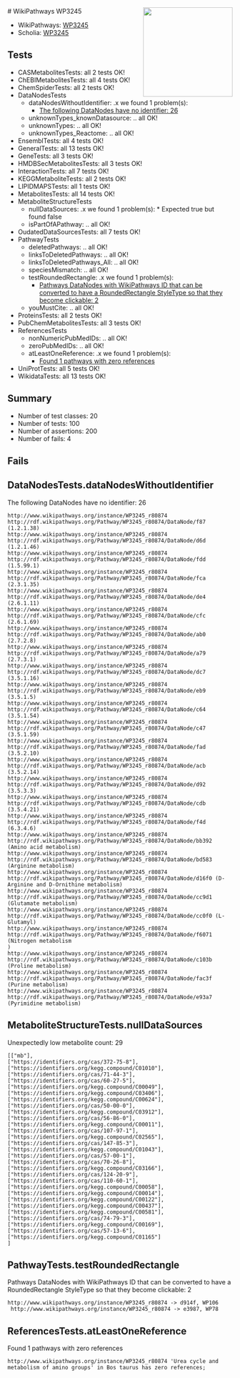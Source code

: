 <img style="float: right; width: 200px" src="https://upload.wikimedia.org/wikipedia/commons/thumb/8/83/Wplogo_with_text_500.png/640px-Wplogo_with_text_500.png" />
# WikiPathways WP3245

* WikiPathways: [WP3245](https://new.wikipathways.org/pathways/WP3245)
* Scholia: [WP3245](https://scholia.toolforge.org/wikipathways/WP3245)
## Tests
* CASMetabolitesTests: all 2 tests OK!
* ChEBIMetabolitesTests: all 4 tests OK!
* ChemSpiderTests: all 2 tests OK!
* DataNodesTests
    * dataNodesWithoutIdentifier: .x we found 1 problem(s):
        * [The following DataNodes have no identifier: 26](#8792c4b5)
    * unknownTypes_knownDatasource: .. all OK!
    * unknownTypes: .. all OK!
    * unknownTypes_Reactome: .. all OK!
* EnsemblTests: all 4 tests OK!
* GeneralTests: all 13 tests OK!
* GeneTests: all 3 tests OK!
* HMDBSecMetabolitesTests: all 3 tests OK!
* InteractionTests: all 7 tests OK!
* KEGGMetaboliteTests: all 2 tests OK!
* LIPIDMAPSTests: all 1 tests OK!
* MetabolitesTests: all 14 tests OK!
* MetaboliteStructureTests
    * nullDataSources: .x we found 1 problem(s):
            * Expected true but found false
    * isPartOfAPathway: .. all OK!
* OudatedDataSourcesTests: all 7 tests OK!
* PathwayTests
    * deletedPathways: .. all OK!
    * linksToDeletedPathways: .. all OK!
    * linksToDeletedPathways_All: .. all OK!
    * speciesMismatch: .. all OK!
    * testRoundedRectangle: .x we found 1 problem(s):
        * [Pathways DataNodes with WikiPathways ID that can be converted to have a RoundedRectangle StyleType so that they become clickable: 2](#9fbad3cc)
    * youMustCite: .. all OK!
* ProteinsTests: all 2 tests OK!
* PubChemMetabolitesTests: all 3 tests OK!
* ReferencesTests
    * nonNumericPubMedIDs: .. all OK!
    * zeroPubMedIDs: .. all OK!
    * atLeastOneReference: .x we found 1 problem(s):
        * [Found 1 pathways with zero references](#35eb778e)
* UniProtTests: all 5 tests OK!
* WikidataTests: all 13 tests OK!


## Summary

* Number of test classes: 20
* Number of tests: 100
* Number of assertions: 200
* Number of fails: 4

## Fails

<a name="8792c4b5" />

## DataNodesTests.dataNodesWithoutIdentifier

The following DataNodes have no identifier: 26
```
http://www.wikipathways.org/instance/WP3245_r80874 http://rdf.wikipathways.org/Pathway/WP3245_r80874/DataNode/f87 (1.2.1.38)
http://www.wikipathways.org/instance/WP3245_r80874 http://rdf.wikipathways.org/Pathway/WP3245_r80874/DataNode/d6d (1.2.1.46)
http://www.wikipathways.org/instance/WP3245_r80874 http://rdf.wikipathways.org/Pathway/WP3245_r80874/DataNode/fdd (1.5.99.1)
http://www.wikipathways.org/instance/WP3245_r80874 http://rdf.wikipathways.org/Pathway/WP3245_r80874/DataNode/fca (2.3.1.35)
http://www.wikipathways.org/instance/WP3245_r80874 http://rdf.wikipathways.org/Pathway/WP3245_r80874/DataNode/de4 (2.6.1.11)
http://www.wikipathways.org/instance/WP3245_r80874 http://rdf.wikipathways.org/Pathway/WP3245_r80874/DataNode/cfc (2.6.1.69)
http://www.wikipathways.org/instance/WP3245_r80874 http://rdf.wikipathways.org/Pathway/WP3245_r80874/DataNode/ab0 (2.7.2.8)
http://www.wikipathways.org/instance/WP3245_r80874 http://rdf.wikipathways.org/Pathway/WP3245_r80874/DataNode/a79 (2.7.3.1)
http://www.wikipathways.org/instance/WP3245_r80874 http://rdf.wikipathways.org/Pathway/WP3245_r80874/DataNode/dc7 (3.5.1.16)
http://www.wikipathways.org/instance/WP3245_r80874 http://rdf.wikipathways.org/Pathway/WP3245_r80874/DataNode/eb9 (3.5.1.5)
http://www.wikipathways.org/instance/WP3245_r80874 http://rdf.wikipathways.org/Pathway/WP3245_r80874/DataNode/c64 (3.5.1.54)
http://www.wikipathways.org/instance/WP3245_r80874 http://rdf.wikipathways.org/Pathway/WP3245_r80874/DataNode/c47 (3.5.1.59)
http://www.wikipathways.org/instance/WP3245_r80874 http://rdf.wikipathways.org/Pathway/WP3245_r80874/DataNode/fad (3.5.2.10)
http://www.wikipathways.org/instance/WP3245_r80874 http://rdf.wikipathways.org/Pathway/WP3245_r80874/DataNode/acb (3.5.2.14)
http://www.wikipathways.org/instance/WP3245_r80874 http://rdf.wikipathways.org/Pathway/WP3245_r80874/DataNode/d92 (3.5.3.3)
http://www.wikipathways.org/instance/WP3245_r80874 http://rdf.wikipathways.org/Pathway/WP3245_r80874/DataNode/cdb (3.5.4.21)
http://www.wikipathways.org/instance/WP3245_r80874 http://rdf.wikipathways.org/Pathway/WP3245_r80874/DataNode/f4d (6.3.4.6)
http://www.wikipathways.org/instance/WP3245_r80874 http://rdf.wikipathways.org/Pathway/WP3245_r80874/DataNode/bb392 (Amino acid metabolism)
http://www.wikipathways.org/instance/WP3245_r80874 http://rdf.wikipathways.org/Pathway/WP3245_r80874/DataNode/bd583 (Arginine metabolism)
http://www.wikipathways.org/instance/WP3245_r80874 http://rdf.wikipathways.org/Pathway/WP3245_r80874/DataNode/d16f0 (D-Arginine and D-Ornithine metabolism)
http://www.wikipathways.org/instance/WP3245_r80874 http://rdf.wikipathways.org/Pathway/WP3245_r80874/DataNode/cc9d1 (Glutamate metabolism)
http://www.wikipathways.org/instance/WP3245_r80874 http://rdf.wikipathways.org/Pathway/WP3245_r80874/DataNode/cc0f0 (L-Glutamyl)
http://www.wikipathways.org/instance/WP3245_r80874 http://rdf.wikipathways.org/Pathway/WP3245_r80874/DataNode/f6071 (Nitrogen metabolism
)
http://www.wikipathways.org/instance/WP3245_r80874 http://rdf.wikipathways.org/Pathway/WP3245_r80874/DataNode/c103b (Proline metabolism)
http://www.wikipathways.org/instance/WP3245_r80874 http://rdf.wikipathways.org/Pathway/WP3245_r80874/DataNode/fac3f (Purine metabolism)
http://www.wikipathways.org/instance/WP3245_r80874 http://rdf.wikipathways.org/Pathway/WP3245_r80874/DataNode/e93a7 (Pyrimidine metabolism)
```

<a name="919041b1" />

## MetaboliteStructureTests.nullDataSources

Unexpectedly low metabolite count: 29
```
[["mb"],
["https://identifiers.org/cas/372-75-8"],
["https://identifiers.org/kegg.compound/C01010"],
["https://identifiers.org/cas/71-44-3"],
["https://identifiers.org/cas/60-27-5"],
["https://identifiers.org/kegg.compound/C00049"],
["https://identifiers.org/kegg.compound/C03406"],
["https://identifiers.org/kegg.compound/C00624"],
["https://identifiers.org/cas/50-00-0"],
["https://identifiers.org/kegg.compound/C03912"],
["https://identifiers.org/cas/56-86-0"],
["https://identifiers.org/kegg.compound/C00011"],
["https://identifiers.org/cas/107-97-1"],
["https://identifiers.org/kegg.compound/C02565"],
["https://identifiers.org/cas/147-85-3"],
["https://identifiers.org/kegg.compound/C01043"],
["https://identifiers.org/cas/57-00-1"],
["https://identifiers.org/cas/70-26-8"],
["https://identifiers.org/kegg.compound/C03166"],
["https://identifiers.org/cas/124-20-9"],
["https://identifiers.org/cas/110-60-1"],
["https://identifiers.org/kegg.compound/C00058"],
["https://identifiers.org/kegg.compound/C00014"],
["https://identifiers.org/kegg.compound/C00122"],
["https://identifiers.org/kegg.compound/C00437"],
["https://identifiers.org/kegg.compound/C00581"],
["https://identifiers.org/cas/74-79-3"],
["https://identifiers.org/kegg.compound/C00169"],
["https://identifiers.org/cas/57-13-6"],
["https://identifiers.org/kegg.compound/C01165"]
]
```

<a name="9fbad3cc" />

## PathwayTests.testRoundedRectangle

Pathways DataNodes with WikiPathways ID that can be converted to have a RoundedRectangle StyleType so that they become clickable: 2
```
http://www.wikipathways.org/instance/WP3245_r80874 -> d914f, WP106
 http://www.wikipathways.org/instance/WP3245_r80874 -> e3987, WP78
 ```

<a name="35eb778e" />

## ReferencesTests.atLeastOneReference

Found 1 pathways with zero references
```
http://www.wikipathways.org/instance/WP3245_r80874 'Urea cycle and metabolism of amino groups' in Bos taurus has zero references; 
```

